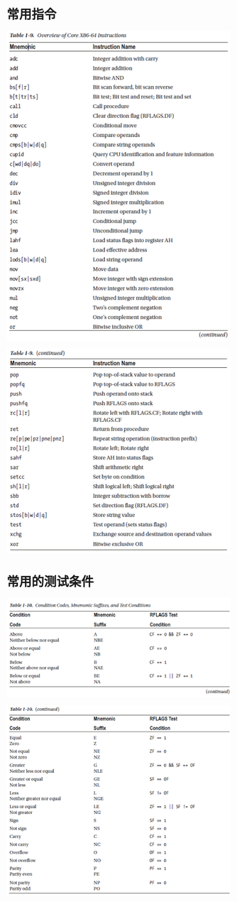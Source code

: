 # 常用指令

![image-20221101233940750](%E6%80%BB%E8%A7%88%E5%B8%B8%E7%94%A8%E6%8C%87%E4%BB%A4%E9%9B%86.assets/image-20221101233940750.png)

![image-20221101233948415](%E6%80%BB%E8%A7%88%E5%B8%B8%E7%94%A8%E6%8C%87%E4%BB%A4%E9%9B%86.assets/image-20221101233948415.png)



# 常用的测试条件

![image-20221101234004678](%E6%80%BB%E8%A7%88%E5%B8%B8%E7%94%A8%E6%8C%87%E4%BB%A4%E9%9B%86.assets/image-20221101234004678.png)

![image-20221101234011618](%E6%80%BB%E8%A7%88%E5%B8%B8%E7%94%A8%E6%8C%87%E4%BB%A4%E9%9B%86.assets/image-20221101234011618.png)